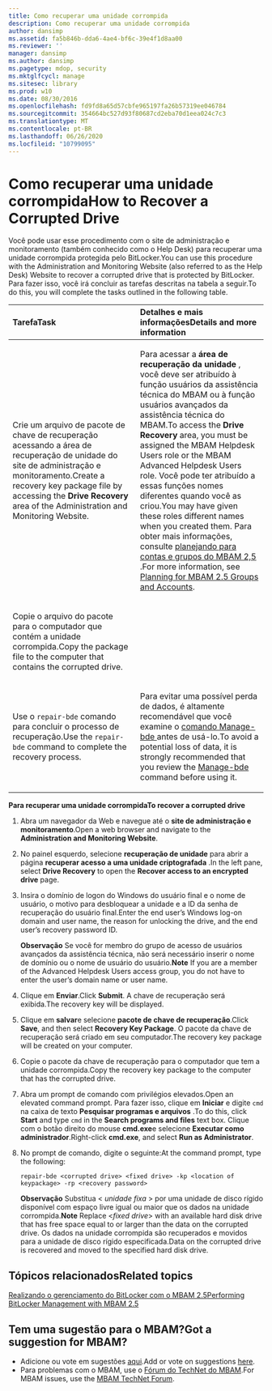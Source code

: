 ```yaml
---
title: Como recuperar uma unidade corrompida
description: Como recuperar uma unidade corrompida
author: dansimp
ms.assetid: fa5b846b-dda6-4ae4-bf6c-39e4f1d8aa00
ms.reviewer: ''
manager: dansimp
ms.author: dansimp
ms.pagetype: mdop, security
ms.mktglfcycl: manage
ms.sitesec: library
ms.prod: w10
ms.date: 08/30/2016
ms.openlocfilehash: fd9fd8a65d57cbfe965197fa26b57319ee046784
ms.sourcegitcommit: 354664bc527d93f80687cd2eba70d1eea024c7c3
ms.translationtype: MT
ms.contentlocale: pt-BR
ms.lasthandoff: 06/26/2020
ms.locfileid: "10799095"
---
```

# <span data-ttu-id="94ae5-103">Como recuperar uma unidade corrompida</span><span class="sxs-lookup"><span data-stu-id="94ae5-103">How to Recover a Corrupted Drive</span></span>


<span data-ttu-id="94ae5-104">Você pode usar esse procedimento com o site de administração e monitoramento (também conhecido como o Help Desk) para recuperar uma unidade corrompida protegida pelo BitLocker.</span><span class="sxs-lookup"><span data-stu-id="94ae5-104">You can use this procedure with the Administration and Monitoring Website (also referred to as the Help Desk) Website to recover a corrupted drive that is protected by BitLocker.</span></span> <span data-ttu-id="94ae5-105">Para fazer isso, você irá concluir as tarefas descritas na tabela a seguir.</span><span class="sxs-lookup"><span data-stu-id="94ae5-105">To do this, you will complete the tasks outlined in the following table.</span></span>

<table>
<colgroup>
<col width="50%" />
<col width="50%" />
</colgroup>
<thead>
<tr class="header">
<th align="left"><span data-ttu-id="94ae5-106">Tarefa</span><span class="sxs-lookup"><span data-stu-id="94ae5-106">Task</span></span></th>
<th align="left"><span data-ttu-id="94ae5-107">Detalhes e mais informações</span><span class="sxs-lookup"><span data-stu-id="94ae5-107">Details and more information</span></span></th>
</tr>
</thead>
<tbody>
<tr class="odd">
<td align="left"><p><span data-ttu-id="94ae5-108">Crie um arquivo de pacote de chave de recuperação acessando a <strong> </strong> área de recuperação de unidade do site de administração e monitoramento.</span><span class="sxs-lookup"><span data-stu-id="94ae5-108">Create a recovery key package file by accessing the <strong>Drive Recovery</strong> area of the Administration and Monitoring Website.</span></span></p></td>
<td align="left"><p><span data-ttu-id="94ae5-109">Para acessar a <strong> área de recuperação da unidade </strong> , você deve ser atribuído à função usuários da assistência técnica do MBAM ou à função usuários avançados da assistência técnica do MBAM.</span><span class="sxs-lookup"><span data-stu-id="94ae5-109">To access the <strong>Drive Recovery</strong> area, you must be assigned the MBAM Helpdesk Users role or the MBAM Advanced Helpdesk Users role.</span></span> <span data-ttu-id="94ae5-110">Você pode ter atribuído a essas funções nomes diferentes quando você as criou.</span><span class="sxs-lookup"><span data-stu-id="94ae5-110">You may have given these roles different names when you created them.</span></span> <span data-ttu-id="94ae5-111">Para obter mais informações, consulte <a href="planning-for-mbam-25-groups-and-accounts.md#bkmk-helpdesk-roles" data-raw-source="[Planning for MBAM 2.5 Groups and Accounts](planning-for-mbam-25-groups-and-accounts.md#bkmk-helpdesk-roles)"> planejando para contas e grupos do MBAM 2,5 </a> .</span><span class="sxs-lookup"><span data-stu-id="94ae5-111">For more information, see <a href="planning-for-mbam-25-groups-and-accounts.md#bkmk-helpdesk-roles" data-raw-source="[Planning for MBAM 2.5 Groups and Accounts](planning-for-mbam-25-groups-and-accounts.md#bkmk-helpdesk-roles)">Planning for MBAM 2.5 Groups and Accounts</a>.</span></span></p></td>
</tr>
<tr class="even">
<td align="left"><p><span data-ttu-id="94ae5-112">Copie o arquivo do pacote para o computador que contém a unidade corrompida.</span><span class="sxs-lookup"><span data-stu-id="94ae5-112">Copy the package file to the computer that contains the corrupted drive.</span></span></p></td>
<td align="left"><p></p></td>
</tr>
<tr class="odd">
<td align="left"><p><span data-ttu-id="94ae5-113">Use o <code>repair-bde</code> comando para concluir o processo de recuperação.</span><span class="sxs-lookup"><span data-stu-id="94ae5-113">Use the <code>repair-bde</code> command to complete the recovery process.</span></span></p></td>
<td align="left"><p><span data-ttu-id="94ae5-114">Para evitar uma possível perda de dados, é altamente recomendável que você examine o <a href="https://go.microsoft.com/fwlink/?LinkId=393567" data-raw-source="[Manage-bde](https://go.microsoft.com/fwlink/?LinkId=393567)"> comando Manage-bde </a> antes de usá-lo.</span><span class="sxs-lookup"><span data-stu-id="94ae5-114">To avoid a potential loss of data, it is strongly recommended that you review the <a href="https://go.microsoft.com/fwlink/?LinkId=393567" data-raw-source="[Manage-bde](https://go.microsoft.com/fwlink/?LinkId=393567)">Manage-bde</a> command before using it.</span></span></p></td>
</tr>
</tbody>
</table>

 

**<span data-ttu-id="94ae5-115">Para recuperar uma unidade corrompida</span><span class="sxs-lookup"><span data-stu-id="94ae5-115">To recover a corrupted drive</span></span>**

1.  <span data-ttu-id="94ae5-116">Abra um navegador da Web e navegue até o **site de administração e monitoramento**.</span><span class="sxs-lookup"><span data-stu-id="94ae5-116">Open a web browser and navigate to the **Administration and Monitoring Website**.</span></span>

2.  <span data-ttu-id="94ae5-117">No painel esquerdo, selecione **recuperação de unidade** para abrir a página **recuperar acesso a uma unidade criptografada** .</span><span class="sxs-lookup"><span data-stu-id="94ae5-117">In the left pane, select **Drive Recovery** to open the **Recover access to an encrypted drive** page.</span></span>

3.  <span data-ttu-id="94ae5-118">Insira o domínio de logon do Windows do usuário final e o nome de usuário, o motivo para desbloquear a unidade e a ID da senha de recuperação do usuário final.</span><span class="sxs-lookup"><span data-stu-id="94ae5-118">Enter the end user’s Windows log-on domain and user name, the reason for unlocking the drive, and the end user’s recovery password ID.</span></span>

    <span data-ttu-id="94ae5-119">**Observação**  Se você for membro do grupo de acesso de usuários avançados da assistência técnica, não será necessário inserir o nome de domínio ou o nome de usuário do usuário.</span><span class="sxs-lookup"><span data-stu-id="94ae5-119">**Note** If you are a member of the Advanced Helpdesk Users access group, you do not have to enter the user’s domain name or user name.</span></span>

     

4.  <span data-ttu-id="94ae5-120">Clique em **Enviar**.</span><span class="sxs-lookup"><span data-stu-id="94ae5-120">Click **Submit**.</span></span> <span data-ttu-id="94ae5-121">A chave de recuperação será exibida.</span><span class="sxs-lookup"><span data-stu-id="94ae5-121">The recovery key will be displayed.</span></span>

5.  <span data-ttu-id="94ae5-122">Clique em **salvar**e selecione **pacote de chave de recuperação**.</span><span class="sxs-lookup"><span data-stu-id="94ae5-122">Click **Save**, and then select **Recovery Key Package**.</span></span> <span data-ttu-id="94ae5-123">O pacote da chave de recuperação será criado em seu computador.</span><span class="sxs-lookup"><span data-stu-id="94ae5-123">The recovery key package will be created on your computer.</span></span>

6.  <span data-ttu-id="94ae5-124">Copie o pacote da chave de recuperação para o computador que tem a unidade corrompida.</span><span class="sxs-lookup"><span data-stu-id="94ae5-124">Copy the recovery key package to the computer that has the corrupted drive.</span></span>

7.  <span data-ttu-id="94ae5-125">Abra um prompt de comando com privilégios elevados.</span><span class="sxs-lookup"><span data-stu-id="94ae5-125">Open an elevated command prompt.</span></span> <span data-ttu-id="94ae5-126">Para fazer isso, clique em **Iniciar** e digite `cmd` na caixa de texto **Pesquisar programas e arquivos** .</span><span class="sxs-lookup"><span data-stu-id="94ae5-126">To do this, click **Start** and type `cmd` in the **Search programs and files** text box.</span></span> <span data-ttu-id="94ae5-127">Clique com o botão direito do mouse **cmd.exe**e selecione **Executar como administrador**.</span><span class="sxs-lookup"><span data-stu-id="94ae5-127">Right-click **cmd.exe**, and select **Run as Administrator**.</span></span>

8.  <span data-ttu-id="94ae5-128">No prompt de comando, digite o seguinte:</span><span class="sxs-lookup"><span data-stu-id="94ae5-128">At the command prompt, type the following:</span></span>

    `repair-bde <corrupted drive> <fixed drive> -kp <location of keypackage> -rp <recovery password>`

    <span data-ttu-id="94ae5-129">**Observação**  Substitua &lt; *unidade fixa* &gt; por uma unidade de disco rígido disponível com espaço livre igual ou maior que os dados na unidade corrompida.</span><span class="sxs-lookup"><span data-stu-id="94ae5-129">**Note** Replace &lt;*fixed drive*&gt; with an available hard disk drive that has free space equal to or larger than the data on the corrupted drive.</span></span> <span data-ttu-id="94ae5-130">Os dados na unidade corrompida são recuperados e movidos para a unidade de disco rígido especificada.</span><span class="sxs-lookup"><span data-stu-id="94ae5-130">Data on the corrupted drive is recovered and moved to the specified hard disk drive.</span></span>

     


## <span data-ttu-id="94ae5-131">Tópicos relacionados</span><span class="sxs-lookup"><span data-stu-id="94ae5-131">Related topics</span></span>


[<span data-ttu-id="94ae5-132">Realizando o gerenciamento do BitLocker com o MBAM 2.5</span><span class="sxs-lookup"><span data-stu-id="94ae5-132">Performing BitLocker Management with MBAM 2.5</span></span>](performing-bitlocker-management-with-mbam-25.md)

 
## <span data-ttu-id="94ae5-133">Tem uma sugestão para o MBAM?</span><span class="sxs-lookup"><span data-stu-id="94ae5-133">Got a suggestion for MBAM?</span></span>
- <span data-ttu-id="94ae5-134">Adicione ou vote em sugestões [aqui](http://mbam.uservoice.com/forums/268571-microsoft-bitlocker-administration-and-monitoring).</span><span class="sxs-lookup"><span data-stu-id="94ae5-134">Add or vote on suggestions [here](http://mbam.uservoice.com/forums/268571-microsoft-bitlocker-administration-and-monitoring).</span></span> 
- <span data-ttu-id="94ae5-135">Para problemas com o MBAM, use o [Fórum do TechNet do MBAM](https://social.technet.microsoft.com/Forums/home?forum=mdopmbam).</span><span class="sxs-lookup"><span data-stu-id="94ae5-135">For MBAM issues, use the [MBAM TechNet Forum](https://social.technet.microsoft.com/Forums/home?forum=mdopmbam).</span></span>
 





